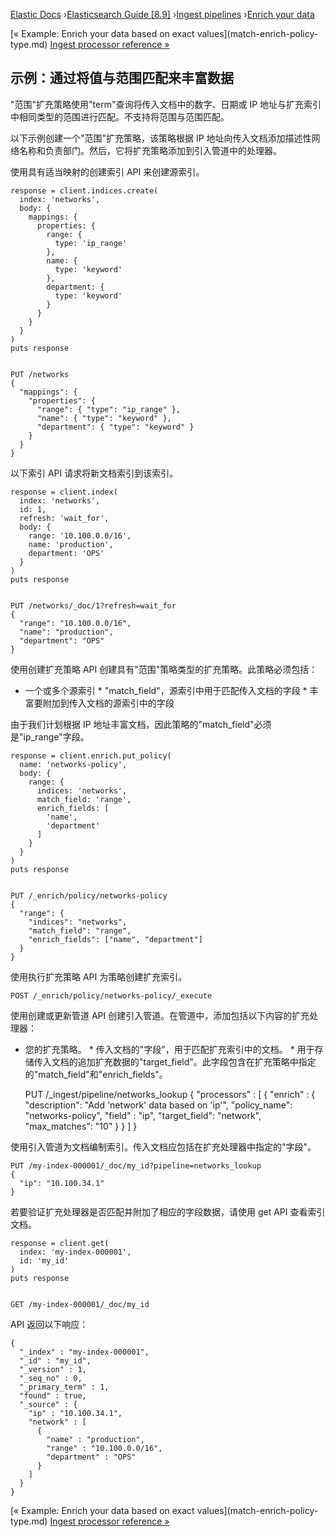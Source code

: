 

[Elastic Docs](/guide/) ›[Elasticsearch Guide [8.9]](index.md) ›[Ingest
pipelines](ingest.md) ›[Enrich your data](ingest-enriching-data.md)

[« Example: Enrich your data based on exact values](match-enrich-policy-
type.md) [Ingest processor reference »](processors.md)

## 示例：通过将值与范围匹配来丰富数据

"范围"扩充策略使用"term"查询将传入文档中的数字、日期或 IP 地址与扩充索引中相同类型的范围进行匹配。不支持将范围与范围匹配。

以下示例创建一个"范围"扩充策略，该策略根据 IP 地址向传入文档添加描述性网络名称和负责部门。然后，它将扩充策略添加到引入管道中的处理器。

使用具有适当映射的创建索引 API 来创建源索引。

    
    
    response = client.indices.create(
      index: 'networks',
      body: {
        mappings: {
          properties: {
            range: {
              type: 'ip_range'
            },
            name: {
              type: 'keyword'
            },
            department: {
              type: 'keyword'
            }
          }
        }
      }
    )
    puts response
    
    
    PUT /networks
    {
      "mappings": {
        "properties": {
          "range": { "type": "ip_range" },
          "name": { "type": "keyword" },
          "department": { "type": "keyword" }
        }
      }
    }

以下索引 API 请求将新文档索引到该索引。

    
    
    response = client.index(
      index: 'networks',
      id: 1,
      refresh: 'wait_for',
      body: {
        range: '10.100.0.0/16',
        name: 'production',
        department: 'OPS'
      }
    )
    puts response
    
    
    PUT /networks/_doc/1?refresh=wait_for
    {
      "range": "10.100.0.0/16",
      "name": "production",
      "department": "OPS"
    }

使用创建扩充策略 API 创建具有"范围"策略类型的扩充策略。此策略必须包括：

* 一个或多个源索引 * "match_field"，源索引中用于匹配传入文档的字段 * 丰富要附加到传入文档的源索引中的字段

由于我们计划根据 IP 地址丰富文档，因此策略的"match_field"必须是"ip_range"字段。

    
    
    response = client.enrich.put_policy(
      name: 'networks-policy',
      body: {
        range: {
          indices: 'networks',
          match_field: 'range',
          enrich_fields: [
            'name',
            'department'
          ]
        }
      }
    )
    puts response
    
    
    PUT /_enrich/policy/networks-policy
    {
      "range": {
        "indices": "networks",
        "match_field": "range",
        "enrich_fields": ["name", "department"]
      }
    }

使用执行扩充策略 API 为策略创建扩充索引。

    
    
    POST /_enrich/policy/networks-policy/_execute

使用创建或更新管道 API 创建引入管道。在管道中，添加包括以下内容的扩充处理器：

* 您的扩充策略。  * 传入文档的"字段"，用于匹配扩充索引中的文档。  * 用于存储传入文档的追加扩充数据的"target_field"。此字段包含在扩充策略中指定的"match_field"和"enrich_fields"。

    
    
    PUT /_ingest/pipeline/networks_lookup
    {
      "processors" : [
        {
          "enrich" : {
            "description": "Add 'network' data based on 'ip'",
            "policy_name": "networks-policy",
            "field" : "ip",
            "target_field": "network",
            "max_matches": "10"
          }
        }
      ]
    }

使用引入管道为文档编制索引。传入文档应包括在扩充处理器中指定的"字段"。

    
    
    PUT /my-index-000001/_doc/my_id?pipeline=networks_lookup
    {
      "ip": "10.100.34.1"
    }

若要验证扩充处理器是否匹配并附加了相应的字段数据，请使用 get API 查看索引文档。

    
    
    response = client.get(
      index: 'my-index-000001',
      id: 'my_id'
    )
    puts response
    
    
    GET /my-index-000001/_doc/my_id

API 返回以下响应：

    
    
    {
      "_index" : "my-index-000001",
      "_id" : "my_id",
      "_version" : 1,
      "_seq_no" : 0,
      "_primary_term" : 1,
      "found" : true,
      "_source" : {
        "ip" : "10.100.34.1",
        "network" : [
          {
            "name" : "production",
            "range" : "10.100.0.0/16",
            "department" : "OPS"
          }
        ]
      }
    }

[« Example: Enrich your data based on exact values](match-enrich-policy-
type.md) [Ingest processor reference »](processors.md)
